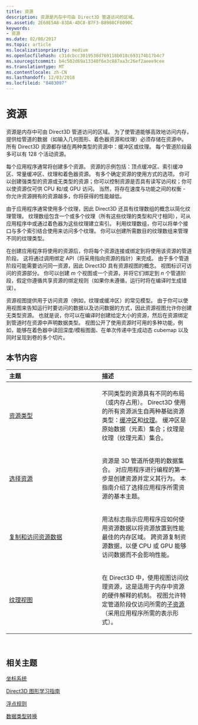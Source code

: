 ```yaml
---
title: 资源
description: 资源是内存中可由 Direct3D 管道访问的区域。
ms.assetid: 2E68E5A8-83DA-4DC8-B7F3-B8988CF8090C
keywords:
- 资源
ms.date: 02/08/2017
ms.topic: article
ms.localizationpriority: medium
ms.openlocfilehash: c31dcbcc3019538d769118b018c693174b17b4c7
ms.sourcegitcommit: b4c502d69a13340f6e3c887aa3c26ef2aeee9cee
ms.translationtype: MT
ms.contentlocale: zh-CN
ms.lasthandoff: 12/03/2018
ms.locfileid: "8483097"
---
```

# <a name="resources"></a>资源


资源是内存中可由 Direct3D 管道访问的区域。 为了使管道能够高效地访问内存，提供给管道的数据（如输入几何图形、着色器资源和纹理）必须存储在资源中。 所有 Direct3D 资源都存储在两种类型的资源中：缓冲区或纹理。 每个管道阶段最多可以有 128 个活动资源。

每个应用程序通常将创建多个资源。 资源的示例包括：顶点缓冲区、索引缓冲区、常量缓冲区、纹理和着色器资源。 有多个确定资源的使用方式的选项。 你可以创建强类型的资源或无类型的资源；你可以控制资源是否具有读写访问权；你可以使资源仅可供 CPU 和/或 GPU 访问。 当然，将存在速度与功能之间的权衡 - 你允许资源拥有的资源越多，你将获得的性能越低。

由于应用程序通常使用多个纹理，因此 Direct3D 还具有纹理数组的概念以简化纹理管理。 纹理数组包含一个或多个纹理（所有这些纹理的类型和尺寸相同），可从应用程序中或通过着色器为这些纹理建立索引。 利用纹理数组，你可以将单个接口与多个索引结合使用来访问多个纹理。 你可以创建所需数目的纹理数组来管理不同的纹理类型。

在创建应用程序将使用的资源后，你将每个资源连接或绑定到将使用该资源的管道阶段。 这将通过调用绑定 API（将采用指向资源的指针）来完成。 由于多个管道阶段可能需要访问同一资源，因此 Direct3D 具有资源视图的概念。 视图标识可访问的资源部分。 你可以创建 *m* 个视图或一个资源，并将它们绑定到 *n* 个管道阶段，假定你遵循共享资源的绑定规则（如果你未遵循，运行时将在编译时生成错误）。

资源视图提供用于访问资源（例如，纹理或缓冲区）的常见模型。 由于你可以使用视图来告知运行时要访问的数据以及访问数据的方式，因此资源视图允许你创建无类型资源。 也就是说，你可以在编译时创建给定大小的资源，然后在资源绑定到管道时在资源中声明数据类型。 视图公开了使用资源时可用的多种功能，例如，能够在着色器中读回深度/模板图面、在单次传递中生成动态 cubemap 以及同时呈现到卷的多个切片。

## <a name="span-idin-this-sectionspanin-this-section"></a><span id="in-this-section"></span>本节内容


<table>
<colgroup>
<col width="50%" />
<col width="50%" />
</colgroup>
<thead>
<tr class="header">
<th align="left">主题</th>
<th align="left">描述</th>
</tr>
</thead>
<tbody>
<tr class="odd">
<td align="left"><p><a href="resource-types.md">资源类型</a></p></td>
<td align="left"><p>不同类型的资源具有不同的布局（或内存占用）。 Direct3D 使用的所有资源派生自两种基础资源类型：<a href="resource-types.md#buffer-resources">缓冲区</a>和<a href="resource-types.md#texture-resources">纹理</a>。 缓冲区是原始数据（元素）集合；纹理是纹理（纹理元素）集合。</p></td>
</tr>
<tr class="even">
<td align="left"><p><a href="choosing-a-resource.md">选择资源</a></p></td>
<td align="left"><p>资源是 3D 管道所使用的数据集合。 对应用程序进行编程的第一步是创建资源并定义其行为。 本指南介绍了选择应用程序所需资源的基本主题。</p></td>
</tr>
<tr class="odd">
<td align="left"><p><a href="copying-and-accessing-resource-data.md">复制和访问资源数据</a></p></td>
<td align="left"><p>用法标志指示应用程序应如何使用资源数据以将资源放置到性能最佳的内存区域。 跨资源复制资源数据，以便 CPU 或 GPU 能够访问数据而不会影响性能。</p></td>
</tr>
<tr class="even">
<td align="left"><p><a href="texture-views.md">纹理视图</a></p></td>
<td align="left"><p>在 Direct3D 中，使用视图访问纹理资源，这是适用于内存中资源的硬件解释的机制。 视图允许特定管道阶段仅访问所需的<a href="resource-types.md">子资源</a>（采用应用程序所需的表示形式）。</p></td>
</tr>
</tbody>
</table>

 

## <a name="span-idrelated-topicsspanrelated-topics"></a><span id="related-topics"></span>相关主题


[坐标系统](coordinate-systems.md)

[Direct3D 图形学习指南](index.md)

[浮点规则](floating-point-rules.md)

[数据类型转换](data-type-conversion.md)
